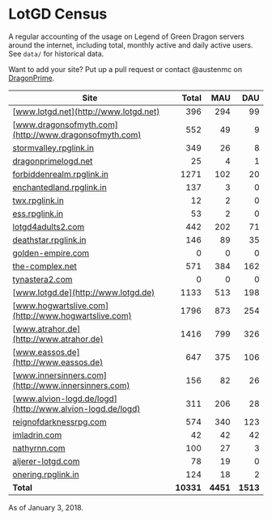 # LotGD Census
A regular accounting of the usage on Legend of Green Dragon servers around the internet, including total, monthly active and daily active users. See `data/` for historical data.

Want to add your site? Put up a pull request or contact @austenmc on [DragonPrime](http://dragonprime.net).


Site | Total | MAU | DAU
--- | ---:| ---:| ---:
[www.lotgd.net](http://www.lotgd.net)|396|294|99
[www.dragonsofmyth.com](http://www.dragonsofmyth.com)|552|49|9
[stormvalley.rpglink.in](http://stormvalley.rpglink.in)|349|26|8
[dragonprimelogd.net](http://dragonprimelogd.net)|25|4|1
[forbiddenrealm.rpglink.in](http://forbiddenrealm.rpglink.in)|1271|102|20
[enchantedland.rpglink.in](http://enchantedland.rpglink.in)|137|3|0
[twx.rpglink.in](http://twx.rpglink.in)|12|2|0
[ess.rpglink.in](http://ess.rpglink.in)|53|2|0
[lotgd4adults2.com](http://lotgd4adults2.com)|442|202|71
[deathstar.rpglink.in](http://deathstar.rpglink.in)|146|89|35
[golden-empire.com](http://golden-empire.com)|0|0|0
[the-complex.net](http://the-complex.net)|571|384|162
[tynastera2.com](http://tynastera2.com)|0|0|0
[www.lotgd.de](http://www.lotgd.de)|1133|513|198
[www.hogwartslive.com](http://www.hogwartslive.com)|1796|873|254
[www.atrahor.de](http://www.atrahor.de)|1416|799|326
[www.eassos.de](http://www.eassos.de)|647|375|106
[www.innersinners.com](http://www.innersinners.com)|156|82|26
[www.alvion-logd.de/logd](http://www.alvion-logd.de/logd)|311|206|28
[reignofdarknessrpg.com](http://reignofdarknessrpg.com)|574|340|123
[imladrin.com](http://imladrin.com)|42|42|42
[nathyrnn.com](http://nathyrnn.com)|100|27|3
[aljerer-lotgd.com](http://aljerer-lotgd.com)|78|19|0
[onering.rpglink.in](http://onering.rpglink.in)|124|18|2
**Total**|**10331**|**4451**|**1513**

As of January 3, 2018.
